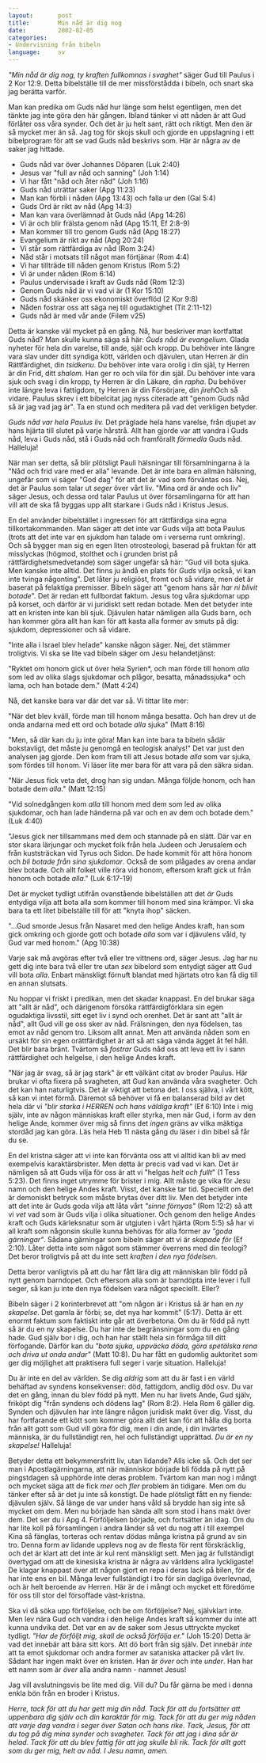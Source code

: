 ```yaml
---
layout:       post
title:        Min nåd är dig nog
date:         2002-02-05
categories:
- Undervisning från bibeln
language:     sv
---
```

<em>"Min nåd är dig nog, ty kraften fullkomnas i
svaghet"</em> säger Gud till Paulus i 2 Kor 12:9. Detta bibelställe
till de mer missförstådda i bibeln, och snart ska jag berätta
varför.

Man kan predika om Guds nåd hur länge som helst egentligen,
men det tänkte jag inte göra den här gången. Ibland tänker vi att
nåden är att Gud förlåter oss våra synder. Och det är ju helt sant,
rätt och riktigt. Men den är så mycket mer än så. Jag tog för skojs
skull och gjorde en uppslagning i ett bibelprogram för att se vad Guds
nåd beskrivs som. Här är några av de saker jag
hittade.

<ul>
<li>Guds nåd var över Johannes Döparen (Luk
2:40)</li>
<li>Jesus var "full av nåd och sanning" (Joh
1:14)</li>
<li>Vi har fått "nåd och åter nåd" (Joh
1:16)</li>
<li>Guds nåd uträttar saker (Apg 11:23)</li>
<li>Man
kan förbli i nåden (Apg 13:43) och falla ur den (Gal
5:4)</li>
<li>Guds Ord är rikt av nåd (Apg 14:3)</li>
<li>Man
kan vara överlämnad åt Guds nåd (Apg 14:26)</li>
<li>Vi är och blir
frälsta genom nåd (Apg 15:11, Ef 2:8-9)</li>
<li>Man kommer till
tro genom Guds nåd (Apg 18:27)</li>
<li>Evangelium är rikt av nåd
(Apg 20:24)</li>
<li>Vi står som rättfärdiga av nåd (Rom
3:24)</li>
<li>Nåd står i motsats till något man förtjänar (Rom
4:4)</li>
<li>Vi har tillträde till nåden genom Kristus (Rom
5:2)</li>
<li>Vi är under nåden (Rom 6:14)</li>
<li>Paulus
undervisade i kraft av Guds nåd (Rom 12:3)</li>
<li>Genom Guds nåd
är vi vad vi är (1 Kor 15:10)</li>
<li>Guds nåd skänker oss
ekonomiskt överflöd (2 Kor 9:8)</li>
<li>Nåden fostrar oss att säga
nej till ogudaktighet (Tit 2:11-12)</li>
<li>Guds nåd är med vår
ande (Filem v25)</li>
</ul>

Detta är kanske väl mycket på en
gång. Nå, hur beskriver man kortfattat Guds nåd? Man skulle kunna säga
så här: <em>Guds nåd är evangelium</em>. Glada nyheter för hela din
varelse, till ande, själ och kropp. Du behöver inte längre vara slav
under ditt syndiga kött, världen och djävulen, utan Herren är din
Rättfärdighet, din <em>tsidkenu</em>. Du behöver inte vara orolig i
din själ, ty Herren är din Frid, ditt <em>shalom</em>. Han ger ro och
vila för din själ. Du behöver inte vara sjuk och svag i din kropp, ty
Herren är din Läkare, din <em>rapha</em>. Du behöver inte längre leva
i fattigdom, ty Herren är din Försörjare, din <em>jireh</em>Och så
vidare. Paulus skrev i ett bibelcitat jag nyss citerade att "genom
Guds nåd så är jag vad jag är". Ta en stund och meditera på vad det
verkligen betyder.

<em>Guds nåd var hela Paulus liv.</em> Det
präglade hela hans varelse, från djupet av hans hjärta till slutet på
varje hårstrå. Allt han gjorde var att vandra i Guds nåd, leva i Guds
nåd, stå i Guds nåd och framförallt <em>förmedla</em> Guds
nåd. Halleluja!

När man ser detta, så blir plötsligt Pauli
hälsningar till församlningarna à la "Nåd och frid vare med er alla"
levande. Det är inte bara en allmän hälsning, ungefär som vi säger
"God dag" för att det är vad som förväntas oss. Nej, det är Paulus
som talar ut <em>seger</em> över vårt liv. "Mina ord är ande och
liv" säger Jesus, och dessa ord talar Paulus ut över församlingarna
för att han vill att de ska få byggas upp allt starkare i Guds nåd i
Kristus Jesus.

En del använder bibelstället i ingressen för att
rättfärdiga sina egna tillkortakommanden. Man säger att det inte var
Guds vilja att bota Paulus (trots att det inte var en sjukdom han
talade om i verserna runt omkring). Och så bygger man sig en egen
liten otrosteologi, baserad på fruktan för att misslyckas (högmod,
stolthet och i grunden brist på rättfärdighetsmedvetande) som säger
ungefär så här: "Gud vill bota sjuka. Men kanske inte alltid. Det
finns ju ändå en plats för <em>Guds</em> vilja också, vi kan inte
tvinga någonting". Det låter ju religiöst, fromt och så vidare, men
det är baserat på felaktiga premisser. Bibeln säger att "genom hans
sår <em>har ni blivit botade</em>". Det är redan ett fullbordat
faktum. Jesus tog våra sjukdomar upp på korset, och därför är vi
juridiskt sett redan botade. Men det betyder inte att en kristen inte
kan bli sjuk. Djävulen hatar nämligen alla Guds barn, och han kommer
göra allt han kan för att kasta alla former av smuts på dig: sjukdom,
depressioner och så vidare.

"Inte alla i Israel blev helade"
kanske någon säger. Nej, det stämmer troligtvis. Vi ska se lite vad
bibeln säger om Jesu helandetjänst:

"Ryktet om honom gick ut
över hela Syrien*, och man förde till honom <em>alla</em> som led av
olika slags sjukdomar och plågor, besatta, månadssjuka* och lama, och
han botade dem." (Matt 4:24)

Nå, det kanske bara var där det
var så. Vi tittar lite mer:

"När det blev kväll, förde man
till honom många besatta. Och han drev ut de onda andarna med ett ord
och botade <em>alla</em> sjuka" (Matt 8:16)

"Men, så där kan
du ju inte göra! Man kan inte bara ta bibeln sådär bokstavligt, det
måste ju genomgå en teologisk analys!" Det var just den analysen jag
gjorde. Den kom fram till att Jesus botade <em>alla</em> som var
sjuka, som fördes till honom. Vi läser lite mer bara för att vara på
den säkra sidan.

"När Jesus fick veta det, drog han sig
undan. Många följde honom, och han botade dem <em>alla</em>." (Matt
12:15)

"Vid solnedgången kom <em>alla</em> till honom med dem
som led av olika sjukdomar, och han lade händerna på var och en av dem
och botade dem." (Luk 4:40)

"Jesus gick ner tillsammans med
dem och stannade på en slätt. Där var en stor skara lärjungar och
mycket folk från hela Judeen och Jerusalem och från kuststräckan vid
Tyrus och Sidon. De hade kommit för att höra honom och <em>bli botade
från sina sjukdomar</em>. Också de som plågades av orena andar blev
botade. Och allt folket ville röra vid honom, eftersom kraft gick ut
från honom och botade <em>alla</em>." (Luk 6:17-19)

Det är
mycket tydligt utifrån ovanstående bibelställen att det <em>är</em>
Guds entydiga vilja att bota alla som kommer till honom med sina
krämpor. Vi ska bara ta ett litet bibelställe till för att "knyta
ihop" säcken.

"...Gud smorde Jesus från Nasaret med den
helige Andes kraft, han som gick omkring och gjorde gott och botade
<em>alla</em> som var i djävulens våld, ty Gud var med honom." (Apg
10:38)

Varje sak må avgöras efter två eller tre vittnens ord,
säger Jesus. Jag har nu gett dig inte bara två eller tre utan
<em>sex</em> bibelord som entydigt säger att Gud vill bota
<em>alla</em>. Enbart mänskligt förnuft blandat med hjärtats otro kan
få dig till en annan slutsats.

Nu hoppar vi friskt i predikan,
men det skadar knappast. En del brukar säga att "allt är nåd", och
därigenom försöka rättfärdigförklara sin egen ogudaktiga livsstil,
sitt eget liv i synd och orenhet. Det är sant att "allt är nåd",
allt Gud vill ge oss sker av nåd. Frälsningen, den nya födelsen, tas
emot av nåd genom tro. Liksom allt annat. Men att använda nåden som en
ursäkt för sin egen orättfärdighet är att så att säga vända ägget åt
fel håll. Det blir bara bränt. Tvärtom så <em>fostrar</em> Guds nåd
oss att leva ett liv i sann rättfärdighet och helgelse, i den helige
Andes kraft.

"När jag är svag, så är jag stark" är ett
välkänt citat av broder Paulus. Här brukar vi ofta fixera på
svagheten, att Gud kan använda våra svagheter. Och det kan han
naturligtvis. Det är viktigt att betona det. I oss själva, i vårt
kött, så kan vi intet förmå. Däremot så behöver vi få en balanserad
bild av det hela där vi <em>"blir starka i HERREN och hans väldiga
kraft"</em> (Ef 6:10) Inte i mig själv, inte av någon människas kraft
eller styrka, men när Gud, i form av den helige Ande, kommer över mig
så finns det <em>ingen</em> gräns av vilka mäktiga stordåd jag kan
göra. Läs hela Heb 11 nästa gång du läser i din bibel så får du
se.

En del kristna säger att vi inte kan förvänta oss att vi
alltid kan bli av med exempelvis karaktärsbrister. Men detta är precis
vad vad vi kan. Det är nämligen så att Guds vilja för oss är att vi
"helgas <em>helt och fullt</em>" (1 Tess 5:23). Det finns inget
utrymme för brister i mig. Allt måste ge vika för Jesu namn och den
helige Andes kraft. Visst, det kanske tar tid. Speciellt om det är
demoniskt betryck som måste brytas över ditt liv. Men det betyder inte
att det inte är Guds goda vilja att låta vårt <em>"sinne
förnyas"</em> (Rom 12:2) så att vi <em>vet</em> vad som är Guds vilja
i olika situationer. Och genom den helige Andes kraft och Guds
kärleksnatur som är utgjuten i vårt hjärta (Rom 5:5) så har vi all
kraft som någonsin skulle kunna behövas för alla former av <em>"goda
gärningar"</em>. Sådana gärningar som bibeln säger att vi är
<em>skapade för</em> (Ef 2:10). Låter detta inte som något som stämmer
överrens med din teologi? Det beror troligtvis på att du inte sett
<em>kraften i den nya födelsen</em>.

Detta beror vanligtvis på
att du har fått lära dig att människan blir född på nytt genom
barndopet. Och eftersom alla som är barndöpta inte lever i full seger,
så kan ju inte den nya födelsen vara något
speciellt. Eller?

Bibeln säger i 2 korinterbrevet att "om
någon är i Kristus så är han en <em>ny skapelse</em>. Det gamla är
förbi; se, det nya har kommit" (5:17). Detta är ett enormt faktum som
faktiskt inte går att överbetona. Om du är född på nytt så är du en ny
skapelse. Du har inte de begränsningar som du en gång hade. Gud själv
bor i dig, och han har ställt hela sin förmåga till ditt
förfogande. Därför kan du <em>"bota sjuka, uppväcka döda, göra
spetälska rena och driva ut onda andar"</em> (Matt 10:8). Du har fått
en gudomlig auktoritet som ger dig möjlighet att praktisera full seger
i varje situation. Halleluja!

Du är inte en del av världen. Se
dig <em>aldrig</em> som att du är fast i en värld behäftad av syndens
konsekvenser: död, fattigdom, andlig död osv. Du var det en gång,
innan du blev född på nytt. Men nu har livets Ande, Gud själv, friköpt
dig "från syndens och dödens lag" (Rom 8:2). Hela Rom 6 gäller
dig. Synden och djävulen har inte längre någon juridisk makt över
dig. Visst, du har fortfarande ett kött som kommer göra allt det kan
för att hålla dig borta från allt gott som Gud vill göra för dig, men
i din ande, i din invärtes människa, är du fullständigt ren, hel och
fullständigt upprättad. <em>Du är en ny skapelse!</em>
Halleluja!

Betyder detta ett bekymmersfritt liv, utan lidande?
Alls icke så. Och det ser man i Apostlagärningarna, att när människor
började bli födda på nytt på pingstdagen så upphörde inte deras
problem. Tvärtom kan man nog i mångt och mycket säga att de fick
<em>mer</em> och <em>fler</em> problem än tidigare. Men om du tänker
efter så är det ju inte så konstigt. De hade plötsligt fått en ny
fiende: djävulen själv. Så länge de var under hans våld så brydde han
sig inte så mycket om dem. Men nu började han sända allt som stod i
hans makt över dem. Det ser du i Apg 4. Förföljelsen började, och
fortsätter än idag. Om du har lite koll på församlingen i andra länder
så vet du nog att i till exempel Kina så fänglas, torteras och rentav
dödas många kristna på grund av sin tro. Denna form av lidande upplevs
nog av de flesta för rent förskräcklig, och det är klart att det inte
är kul rent mänskligt sett. Men jag är fullständigt övertygad om att
de kinesiska kristna är några av världens allra lyckligaste! De klagar
knappast över att någon gjort en repa i deras lack på bilen, för de
har inte ens en bil. Många lever fullständigt i tro för sin dagliga
överlevnad, och är helt beroende av Herren. Här är de i mångt och
mycket ett föredöme för oss till stor del försoffade
väst-kristna.

Ska vi då söka upp förföljelse, och be om
förföljelse? Nej, självklart inte. Men lev nära Gud och vandra i den
helige Andes kraft så kommer du inte att kunna undvika det. Det var en
av de saker som Jesus uttryckte mycket tydligt. <em>"Har de förföljt
mig, skall de också förfölja er."</em> (Joh 15:20) Detta är vad det
innebär att bära sitt kors. Att dö bort från sig själv. Det innebär
<em>inte</em> att ta emot sjukdomar och andra former av sataniska
attacker på vårt liv. Sådant har ingen makt över en kristen. Han är
<em>över</em> och inte <em>under</em>. Han har ett namn som är
<em>över</em> alla andra namn - namnet Jesus!

Jag vill
avslutningsvis be lite med dig. Vill du? Du får gärna be med i denna
enkla bön från en broder i Kristus.

<em>Herre, tack för att du
har gett mig din nåd. Tack för att du fortsätter att uppenbara dig
själv och din karaktär för mig. Tack för att du ger mig nåden att
varje dag vandra i seger över Satan och hans rike. Tack, Jesus, för
att du tog på dig mina synder och svagheter. Tack för att jag i dina
sår är helad. Tack för att du blev fattig för att jag skulle bli
rik. Tack för allt gott som du ger mig, helt av nåd.
I Jesu namn,
amen.</em>
